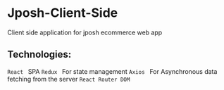# Jposh-Client-Side
Client side application for jposh ecommerce web app

## Technologies:

```React ``` SPA 
```Redux ``` For state management
```Axios ``` For Asynchronous data fetching from the server
```React Router DOM ```
